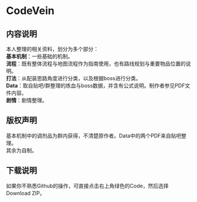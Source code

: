 # CodeVein
## 内容说明
本人整理的相关资料，划分为多个部分：  
**基本机制**：一些基础的机制。  
**流程**：既有整体流程与地图流程作为指南使用，也有路线规划与重要物品位置的说明。  
**打法**：从配装思路角度进行分类，以及根据boss进行分类。  
**Data**：取自贴吧/群整理的炼血与boss数据，并含有公式说明。制作者参见PDF文件内容。  
**剧情**：剧情整理。  
## 版权声明
基本机制中的调剂品为群内获得，不清楚原作者。Data中的两个PDF来自贴吧整理。  
其余为自制。  
## 下载说明
如果你不熟悉Github的操作，可直接点击右上角绿色的Code，然后选择Download ZIP。  
